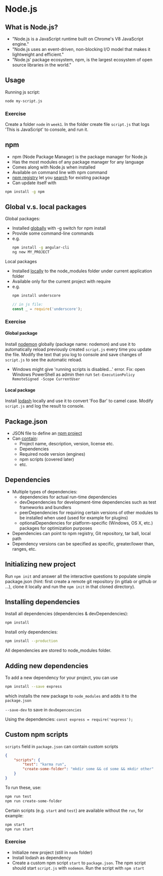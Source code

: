 # Node.js

## What is Node.js?
* "Node.js is a JavaScript runtime built on Chrome's V8 JavaScript engine."
* "Node.js uses an event-driven, non-blocking I/O model that makes it lightweight and efficient."
* "Node.js' package ecosystem, npm, is the largest ecosystem of open source libraries in the world."

## Usage
Running js script:
```bash
node my-script.js
```

### Exercise
Create a folder `node` in `week1`. In the folder create file `script.js` that logs 'This is JavaScript' to console, and run it.

## npm
* npm (Node Package Manager) is the package manager for Node.js
* Has the most modules of any package manager for any language
* Comes along with Node.js when installed
* Available on command line with npm command
* [npm registry](https://www.npmjs.com/) let you [search](https://docs.npmjs.com/searching-for-and-choosing-packages-to-download) for existing package
* Can update itself with
```bash
npm install -g npm
```

## Global v.s. local packages
Global packages:

* Installed [globally](https://docs.npmjs.com/downloading-and-installing-packages-globally) with -g switch for npm install
* Provide some command-line commands
* e.g.
  ```bash
  npm install -g angular-cli
  ng new MY_PROJECT
  ```

Local packages

* Installed [locally](https://docs.npmjs.com/downloading-and-installing-packages-locally) to the node_modules folder under current application folder
* Available only for the current project with require
* e.g.
  ```bash
  npm install underscore
  ```
  ```javascript
  // in js file:
  const _ = require('underscore');
  ```

### Exercise
#### Global package
Install [nodemon](https://nodemon.io/) globally (package name: nodemon) and use it to automatically reload previously created `script.js` every time you update the file. Modify the text that you log to console and save changes of `script.js` to see the automatic reload.
   * Windows might give 'running scripts is disabled...' error. Fix: open Windows PowerShell as admin then run `Set-ExecutionPolicy RemoteSigned -Scope CurrentUser`

#### Local package
Install [lodash](https://lodash.com/) locally and use it to convert 'Foo Bar' to camel case. Modify `script.js` and log the result to console.

## Package.json
* JSON file to define an [npm project](https://docs.npmjs.com/creating-a-package-json-file)
* Can [contain](https://docs.npmjs.com/files/package.json):
  * Project name, description, version, license etc.
  * Dependencies
  * Required node version (engines)
  * npm scripts (covered later)
  * etc.

## Dependencies
* Multiple types of dependencies:
  * dependencies for actual run-time dependencies
  * devDependencies for development-time dependencies such as test frameworks and bundlers
  * peerDependencies for requiring certain versions of other modules to be installed when used (used for example for plugins)
  * optionalDependencies for platform-specific (Windows, OS X, etc.) packages for optimization purposes
* Dependencies can point to npm registry, Git repository, tar ball, local path
* Dependency versions can be specified as specific, greater/lower than, ranges, etc.

## Initializing new project
Run `npm init` and answer all the interactive questions to populate simple package.json (hint: first create a remote git repository (in gitlab or github or ...), clone it locally and run the `npm init` in that cloned directory).

## Installing dependencies
Install all dependencies (dependencies & devDependencies):
```bash
npm install
```

Install only dependencies:
```bash
npm install --production
```

All dependencies are stored to node_modules folder.

## Adding new dependencies
To add a new dependency for your project, you can use
```bash
npm install --save express
```
which installs the new package to `node_modules` and adds it to the `package.json`

`--save-dev` to save in `devDepencencies`

Using the dependencies: `const express = require('express');`

## Custom npm scripts
`scripts` field in `package.json` can contain custom scripts
```json
{
    "scripts": {
        "test": "karma run",
        "create-some-folder": "mkdir some && cd some && mkdir other"
    }
}
```

To run these, use:
```bash
npm run test
npm run create-some-folder
```

Certain scripts (e.g. `start` and `test`) are available without the `run`, for example:
```bash
npm start
npm run start
```
### Exercise
* Initialize new project (still in `node` folder)
* Install lodash as dependency
* Create a custom npm script `start` to `package.json`. The npm script should start `script.js` with `nodemon`. Run the script with `npm start`
